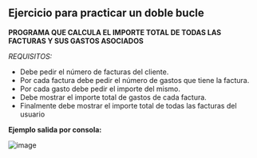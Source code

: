 ## Ejercicio para practicar un doble bucle


  **PROGRAMA QUE CALCULA EL IMPORTE TOTAL DE TODAS LAS FACTURAS Y SUS GASTOS ASOCIADOS**
 
  *REQUISITOS:*
  - Debe pedir el número de facturas del cliente.
  - Por cada factura debe pedir el número de gastos que tiene la factura.
  - Por cada gasto debe pedir el importe del mismo.
  - Debe mostrar el importe total de gastos de cada factura.
  - Finalmente debe mostrar el importe total de todas las facturas del usuario
 
 

**Ejemplo salida por consola:**

![image](https://user-images.githubusercontent.com/91023374/194542169-7907b105-48f9-4209-89a3-1ed1e2284925.png)
